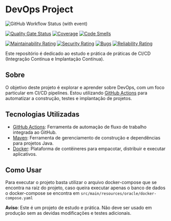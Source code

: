 # DevOps Project

![GitHub Workflow Status (with event)](https://img.shields.io/github/actions/workflow/status/Wesley-Gomes/DevOps-Project/devops-dev)

[![Quality Gate Status](https://sonarcloud.io/api/project_badges/measure?project=Wesley-Gomes_DevOps-Project&metric=alert_status)](https://sonarcloud.io/summary/new_code?id=Wesley-Gomes_DevOps-Project) [![Coverage](https://sonarcloud.io/api/project_badges/measure?project=Wesley-Gomes_DevOps-Project&metric=coverage)](https://sonarcloud.io/summary/new_code?id=Wesley-Gomes_DevOps-Project) [![Code Smells](https://sonarcloud.io/api/project_badges/measure?project=Wesley-Gomes_DevOps-Project&metric=code_smells)](https://sonarcloud.io/summary/new_code?id=Wesley-Gomes_DevOps-Project)

[![Maintainability Rating](https://sonarcloud.io/api/project_badges/measure?project=Wesley-Gomes_DevOps-Project&metric=sqale_rating)](https://sonarcloud.io/summary/new_code?id=Wesley-Gomes_DevOps-Project) [![Security Rating](https://sonarcloud.io/api/project_badges/measure?project=Wesley-Gomes_DevOps-Project&metric=security_rating)](https://sonarcloud.io/summary/new_code?id=Wesley-Gomes_DevOps-Project) [![Bugs](https://sonarcloud.io/api/project_badges/measure?project=Wesley-Gomes_DevOps-Project&metric=bugs)](https://sonarcloud.io/summary/new_code?id=Wesley-Gomes_DevOps-Project) [![Reliability Rating](https://sonarcloud.io/api/project_badges/measure?project=Wesley-Gomes_DevOps-Project&metric=reliability_rating)](https://sonarcloud.io/summary/new_code?id=Wesley-Gomes_DevOps-Project)

Este repositório é dedicado ao estudo e prática de práticas de CI/CD (Integração Contínua e Implantação Contínua).

## Sobre

O objetivo deste projeto é explorar e aprender sobre DevOps, com um foco particular em CI/CD pipelines. Estou utilizando [GitHub Actions](https://docs.github.com/en/actions) para automatizar a construção, testes e implantação de projetos.

## Tecnologias Utilizadas

- [GitHub Actions](https://docs.github.com/en/actions): Ferramenta de automação de fluxo de trabalho integrada ao GitHub.
- [Maven](https://maven.apache.org/): Ferramenta de gerenciamento de construção e dependências para projetos Java.
- [Docker](https://www.docker.com/): Plataforma de contêineres para empacotar, distribuir e executar aplicativos.

## Como Usar

Para executar o projeto basta utilizar o arquivo docker-compose que se encontra na raiz do projeto, caso queira executar apenas o banco de dados o docker-compose se encontra em `src/main/resources/oracle/docker-compose.yaml`


**Aviso**: Este é um projeto de estudo e prática. Não deve ser usado em produção sem as devidas modificações e testes adicionais.
